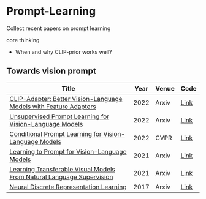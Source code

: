 # Prompt-Learning
Collect recent papers on prompt learning

core thinking
+ When and why CLIP-prior works well?

## Towards vision prompt
|  Title   | Year  | Venue | Code |
|  ----  | ----  | ---- | ---- |
| [CLIP-Adapter: Better Vision-Language Models with Feature Adapters](https://arxiv.org/pdf/2110.04544.pdf) | 2022 | Arxiv | [Link](https://github.com/gaopengcuhk/CLIP-Adapter)|
| [Unsupervised Prompt Learning for Vision-Language Models](https://arxiv.org/pdf/2204.03649.pdf) | 2022 | Arxiv | [Link](https://github.com/tonyhuang2022/UPL)|
| [Conditional Prompt Learning for Vision-Language Models](https://arxiv.org/abs/2203.05557) | 2022 | CVPR | [Link](https://github.com/KaiyangZhou/CoOp)|
| [Learning to Prompt for Vision-Language Models](https://arxiv.org/abs/2109.01134) | 2021 | Arxiv | [Link](https://github.com/KaiyangZhou/CoOp)|
| [Learning Transferable Visual Models From Natural Language Supervision](https://arxiv.org/pdf/2103.00020.pdf) | 2021 | Arxiv | [Link](https://github.com/OpenAI/CLIP)|
| [Neural Discrete Representation Learning](https://arxiv.org/abs/1711.00937) | 2017 | Arxiv | [Link](https://github.com/zalandoresearch/pytorch-vq-vae)|

